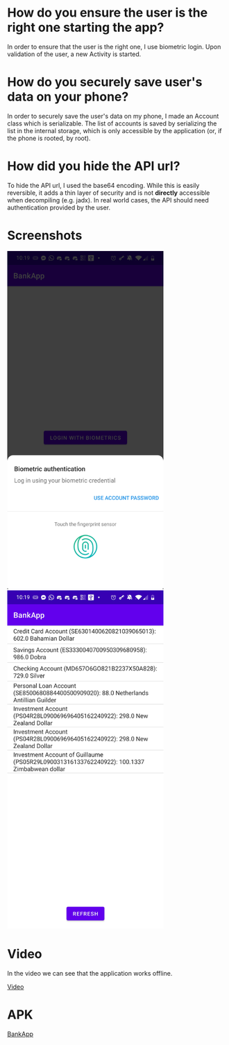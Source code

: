 # How do you ensure the user is the right one starting the app?

In order to ensure that the user is the right one, I use biometric login. Upon validation of the user, a new Activity is started.

# How do you securely save user's data on your phone?

In order to securely save the user's data on my phone, I made an Account class which is serializable. The list of accounts is saved by serializing the list in the internal storage, which is only accessible by the application (or, if the phone is rooted, by root).

# How did you hide the API url?

To hide the API url, I used the base64 encoding. While this is easily reversible, it adds a thin layer of security and is not **directly** accessible when decompiling (e.g. jadx). In real world cases, the API should need authentication provided by the user.

# Screenshots

<img src="./screenshots/screen1.jpg" width="360" height="780">
<img src="./screenshots/screen2.jpg" width="360" height="780">

# Video

In the video we can see that the application works offline.

[Video](./screenshots/offline.mp4)

# APK

[BankApp](./WOLFERS_Louis_BankApp.apk)
